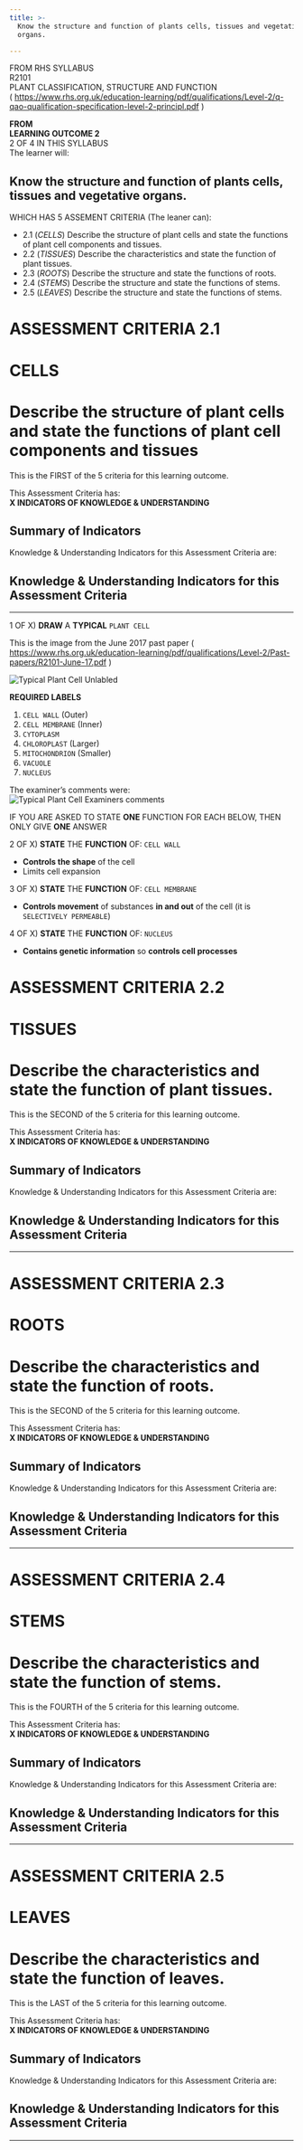 ```yaml
---
title: >-
  Know the structure and function of plants cells, tissues and vegetative
  organs.

---
```


<p>FROM RHS SYLLABUS<br>
R2101<br>
PLANT CLASSIFICATION, STRUCTURE AND FUNCTION<br>
( <a href="https://www.rhs.org.uk/education-learning/pdf/qualifications/Level-2/q-qao-qualification-specification-level-2-principl.pdf">https://www.rhs.org.uk/education-learning/pdf/qualifications/Level-2/q-qao-qualification-specification-level-2-principl.pdf</a> )</p>
<p><strong>FROM<br>
LEARNING OUTCOME 2</strong><br>
2 OF 4 IN THIS SYLLABUS<br>
The learner will:</p>
<h2 id="know-the-structure-and-function-of-plants-cells-tissues-and-vegetative-organs.">Know the structure and function of plants cells, tissues and vegetative organs.</h2>
<p>WHICH HAS 5 ASSEMENT CRITERIA (The leaner can):</p>
<ul>
<li>2.1 (<em>CELLS</em>) Describe the structure of plant cells and state the functions of plant cell components and tissues.</li>
<li>2.2 (<em>TISSUES</em>) Describe the characteristics and state the function of plant tissues.</li>
<li>2.3 (<em>ROOTS</em>) Describe the structure and state the functions of roots.</li>
<li>2.4 (<em>STEMS</em>) Describe the structure and state the functions of stems.</li>
<li>2.5 (<em>LEAVES</em>) Describe the structure and state the functions of stems.</li>
</ul>
<h1 id="assessment-criteria-2.1">ASSESSMENT CRITERIA 2.1</h1>
<h1 id="cells"><strong>CELLS</strong></h1>
<h1 id="describe-the-structure-of-plant-cells-and-state-the-functions-of-plant-cell-components-and-tissues">Describe the structure of plant cells and state the functions of plant cell components and tissues</h1>
<p>This is the FIRST of the 5 criteria for this learning outcome.</p>
<p>This Assessment Criteria has:<br>
<strong>X INDICATORS OF KNOWLEDGE &amp; UNDERSTANDING</strong></p>
<h2 id="summary-of-indicators">Summary of Indicators</h2>
<p>Knowledge &amp; Understanding Indicators for this Assessment Criteria are:</p>
<h2 id="knowledge--understanding-indicators-for-this-assessment-criteria">Knowledge &amp; Understanding Indicators for this Assessment Criteria</h2>
<hr>
<p>1 OF X) <strong>DRAW</strong> A <strong>TYPICAL</strong> <code>PLANT CELL</code></p>
<p>This is the image from the June 2017 past paper ( <a href="https://www.rhs.org.uk/education-learning/pdf/qualifications/Level-2/Past-papers/R2101-June-17.pdf">https://www.rhs.org.uk/education-learning/pdf/qualifications/Level-2/Past-papers/R2101-June-17.pdf</a> )</p>
<p><img src="https://lh3.googleusercontent.com/xRh5LXXB0eJ2u_g7JX_8-Kixj24a1nASXdbrR0oZN2XggT7-gGth5Zreq2ivxxizFCgZ5GYcNlvIdQ" alt="Typical Plant Cell Unlabled" title="Typical Plant Cell Unlabled"></p>
<p><strong>REQUIRED LABELS</strong></p>
<ol>
<li><code>CELL WALL</code> (Outer)</li>
<li><code>CELL MEMBRANE</code> (Inner)</li>
<li><code>CYTOPLASM</code></li>
<li><code>CHLOROPLAST</code> (Larger)</li>
<li><code>MITOCHONDRION</code> (Smaller)</li>
<li><code>VACUOLE</code></li>
<li><code>NUCLEUS</code></li>
</ol>
<p>The examiner’s comments were:<br>
<img src="https://lh3.googleusercontent.com/I2FdbXide1YlwiKW5Iv95CDukretXCE_xgUi8NJm_km8I3NkwjDY654HCHBfiCppV5eh7-DzDswymA" alt="Typical Plant Cell  Examiners comments" title="Typical Plant Cell  Examiners comments"></p>
<p>IF YOU ARE ASKED TO STATE <strong>ONE</strong> FUNCTION FOR EACH BELOW, THEN ONLY GIVE <strong>ONE</strong> ANSWER</p>
<p>2 OF X) <strong>STATE</strong> THE <strong>FUNCTION</strong> OF: <code>CELL WALL</code></p>
<ul>
<li><strong>Controls the shape</strong> of the cell</li>
<li>Limits cell expansion</li>
</ul>
<p>3 OF X) <strong>STATE</strong> THE <strong>FUNCTION</strong> OF: <code>CELL MEMBRANE</code></p>
<ul>
<li><strong>Controls movement</strong> of substances <strong>in and out</strong> of the cell (it is <code>SELECTIVELY PERMEABLE</code>)</li>
</ul>
<p>4 OF X) <strong>STATE</strong> THE <strong>FUNCTION</strong> OF: <code>NUCLEUS</code></p>
<ul>
<li><strong>Contains genetic information</strong> so <strong>controls cell processes</strong></li>
</ul>
<h1 id="assessment-criteria-2.2">ASSESSMENT CRITERIA 2.2</h1>
<h1 id="tissues"><strong>TISSUES</strong></h1>
<h1 id="describe-the-characteristics-and-state-the-function-of-plant-tissues.">Describe the characteristics and state the function of plant tissues.</h1>
<p>This is the SECOND of the 5 criteria for this learning outcome.</p>
<p>This Assessment Criteria has:<br>
<strong>X INDICATORS OF KNOWLEDGE &amp; UNDERSTANDING</strong></p>
<h2 id="summary-of-indicators-1">Summary of Indicators</h2>
<p>Knowledge &amp; Understanding Indicators for this Assessment Criteria are:</p>
<h2 id="knowledge--understanding-indicators-for-this-assessment-criteria-1">Knowledge &amp; Understanding Indicators for this Assessment Criteria</h2>
<hr>
<h1 id="assessment-criteria-2.3">ASSESSMENT CRITERIA 2.3</h1>
<h1 id="roots"><strong>ROOTS</strong></h1>
<h1 id="describe-the-characteristics-and-state-the-function-of-roots.">Describe the characteristics and state the function of roots.</h1>
<p>This is the SECOND of the 5 criteria for this learning outcome.</p>
<p>This Assessment Criteria has:<br>
<strong>X INDICATORS OF KNOWLEDGE &amp; UNDERSTANDING</strong></p>
<h2 id="summary-of-indicators-2">Summary of Indicators</h2>
<p>Knowledge &amp; Understanding Indicators for this Assessment Criteria are:</p>
<h2 id="knowledge--understanding-indicators-for-this-assessment-criteria-2">Knowledge &amp; Understanding Indicators for this Assessment Criteria</h2>
<hr>
<h1 id="assessment-criteria-2.4">ASSESSMENT CRITERIA 2.4</h1>
<h1 id="stems"><strong>STEMS</strong></h1>
<h1 id="describe-the-characteristics-and-state-the-function-of-stems.">Describe the characteristics and state the function of stems.</h1>
<p>This is the FOURTH of the 5 criteria for this learning outcome.</p>
<p>This Assessment Criteria has:<br>
<strong>X INDICATORS OF KNOWLEDGE &amp; UNDERSTANDING</strong></p>
<h2 id="summary-of-indicators-3">Summary of Indicators</h2>
<p>Knowledge &amp; Understanding Indicators for this Assessment Criteria are:</p>
<h2 id="knowledge--understanding-indicators-for-this-assessment-criteria-3">Knowledge &amp; Understanding Indicators for this Assessment Criteria</h2>
<hr>
<h1 id="assessment-criteria-2.5">ASSESSMENT CRITERIA 2.5</h1>
<h1 id="leaves"><strong>LEAVES</strong></h1>
<h1 id="describe-the-characteristics-and-state-the-function-of-leaves.">Describe the characteristics and state the function of leaves.</h1>
<p>This is the LAST of the 5 criteria for this learning outcome.</p>
<p>This Assessment Criteria has:<br>
<strong>X INDICATORS OF KNOWLEDGE &amp; UNDERSTANDING</strong></p>
<h2 id="summary-of-indicators-4">Summary of Indicators</h2>
<p>Knowledge &amp; Understanding Indicators for this Assessment Criteria are:</p>
<h2 id="knowledge--understanding-indicators-for-this-assessment-criteria-4">Knowledge &amp; Understanding Indicators for this Assessment Criteria</h2>
<hr>

